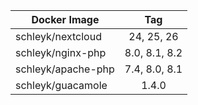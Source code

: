 
| Docker Image        |      Tag                           |
|---------------------|:----------------------------------:|
| schleyk/nextcloud   | 24, 25, 26                         |
| schleyk/nginx-php   | 8.0, 8.1, 8.2                      |
| schleyk/apache-php  | 7.4, 8.0, 8.1                      |
| schleyk/guacamole   | 1.4.0                              |
